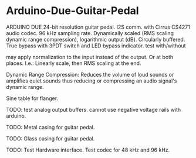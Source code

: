 # Arduino-Due-Guitar-Pedal

ARDUINO DUE 24-bit resolution guitar pedal.
I2S comm. with Cirrus CS4271 audio codec. 
96 kHz sampling rate.
Dynamically scaled (RMS scaling dynamic range compression), logarithmic output (dB).
Circularly buffered.
True bypass with 3PDT switch and LED bypass indicator. test with/without

may apply normalization to the input instead of the output.  Or at both places.  I.e.: Linearly scale, then RMS scaling at the end.

Dynamic Range Compression:
  Reduces the volume of loud sounds or amplifies quiet sounds thus reducing or compressing an audio signal's dynamic range.
  
Sine table for flanger.

TODO: test analog output buffers. cannot use negative voltage rails with arduino.

TODO: Metal casing for guitar pedal.

TODO: Glass casing for guitar pedal.

TODO: Test Hardware interface. Test codec for 48 kHz and 96 kHz.

